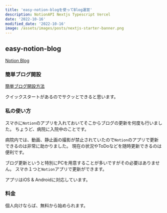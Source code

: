 ```yaml
---
title: 'easy-notion-blogを使ってBlog運営'
description: NotionAPI Nextjs Typescript Vercel
date: '2022-10-16'
modified_date: '2022-10-16'
image: /assets/images/posts/nextjs-starter-banner.png
---
```


## easy-notion-blog
[Notion Blog](https://zenn.dev/otoyo/articles/38e4092927f7c1)

### 簡単ブログ開設
[簡単ブログ開設方法](https://github.com/otoyo/easy-notion-blog/blob/main/README.ja.md)

クイックスタートがあるのでサクッとできると思います。

### 私の使い方
スマホに`Notion`のアプリを入れておいてそこからブログの更新を何度も行いました。
ちょうど、病院に入院中のことです。

病院内では、動画、静止画の撮影が禁止されていたので`Notion`のアプリで更新できるのは非常に助かりました。
現在の状況やToDoなどを随時更新できるのは便利です。

ブログ更新というと特別にPCを用意することが多いですがその必要はありません。
スマホ１つと`Notion`アプリで更新ができます。

アプリはiOS & Androidに対応しています。

### 料金
個人向けならば、無料から始められます。

